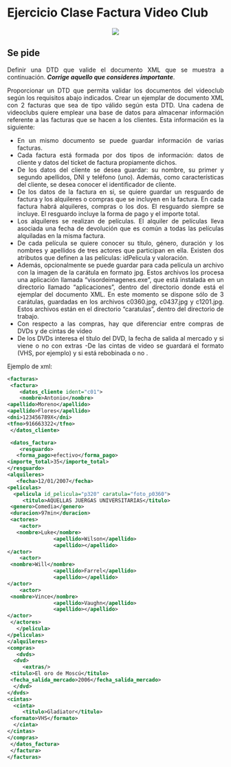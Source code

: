 <div align="justify">

# Ejercicio Clase Factura Video Club


<div align="center">
  <img src="https://imagenes.20minutos.es/files/image_656_370/uploads/imagenes/2020/04/28/cine-peliculas-estreno-plataformas-streaming-00.png">
</div>

## Se pide

  Definir una DTD que valide el documento XML que se muestra a continuación. ___Corrige aquello que consideres importante___.

  Proporcionar un DTD que permita validar los documentos del videoclub según los requisitos abajo indicados. Crear un ejemplar de documento XML con 2 facturas que sea de tipo válido según esta DTD.
  Una cadena de videoclubs quiere emplear una base de datos para almacenar información referente a las facturas que se hacen a los clientes. Esta información es la siguiente:
  - En un mismo documento se puede guardar información de varias facturas.
  - Cada factura está formada por dos tipos de información: datos de cliente y datos del ticket de factura propiamente dichos.
  - De los datos del cliente se desea guardar: su nombre, su primer y segundo apellidos, DNI y teléfono (uno). Además, como características del cliente, se desea conocer el identificador de cliente.
  - De los datos de la factura en si, se quiere guardar un resguardo de factura y los alquileres o compras que se incluyen en la factura. En cada factura habrá alquileres, compras o los dos. El resguardo siempre se incluye. El resguardo incluye la forma de pago y el importe total.
  - Los alquileres se realizan de películas. El alquiler de películas lleva asociada una fecha de devolución que es común a todas las películas alquiladas en la misma factura.
  - De cada película se quiere conocer su título, género, duración y los nombres y apellidos de tres actores que participan en ella. Existen dos atributos que definen a las películas: idPelicula y valoración.
  - Además, opcionalmente se puede guardar para cada película un archivo con la imagen de la carátula en formato jpg. Estos archivos los procesa una aplicación llamada “visordeimagenes.exe”, que está instalada en un directorio llamado “aplicaciones”, dentro del directorio donde está el ejemplar del documento XML. En este momento se dispone sólo de 3 carátulas, guardadas en los archivos c0360.jpg, c0437.jpg y c1201.jpg. Estos archivos están en el directorio “caratulas”, dentro del directorio de trabajo.
  - Con respecto a las compras, hay que diferenciar entre compras de DVDs y de cintas de video
  - De los DVDs interesa el título del DVD, la fecha de salida al mercado y si viene o no con extras
  -De las cintas de video se guardará el formato (VHS, por ejemplo) y si está rebobinada o no .

  Ejemplo de xml:
  ```xml
  <facturas>
   <factura>
      <datos_cliente ident="c01">
      <nombre>Antonio</nombre>
  <apellido>Moreno</apellido>
  <apellido>Flores</apellido>
  <dni>123456789X</dni>
  <tfno>916663322</tfno>
   </datos_cliente>

   <datos_factura>
      <resguardo>
     <forma_pago>efectivo</forma_pago>
 <importe_total>35</importe_total>
  </resguardo>
  <alquileres>
     <fecha>12/01/2007</fecha>
 <peliculas>
    <pelicula id_pelicula="p320" caratula="foto_p0360">
       <titulo>AQUELLAS JUERGAS UNIVERSITARIAS</titulo>
   <genero>Comedia</genero>
   <duracion>97min</duracion>
   <actores>
      <actor>
     <nombre>Luke</nombre>
                 <apellido>Wilson</apellido>
                 <apellido></apellido>
  </actor>  
      <actor>
   <nombre>Will</nombre>
                 <apellido>Farrel</apellido>
                 <apellido></apellido>
  </actor>  
      <actor>
   <nombre>Vince</nombre>
                 <apellido>Vaughn</apellido>
                 <apellido></apellido>
  </actor>  
   </actores>
     </pelicula>
 </peliculas>
  </alquileres>
  <compras>
     <dvds>
    <dvd>
       <extras/>
   <titulo>El oro de Moscú</titulo>
   <fecha_salida_mercado>2006</fecha_salida_mercado>
    </dvd>
 </dvds>
 <cintas>
    <cinta>
       <titulo>Gladiator</titulo>
   <formato>VHS</formato>
    </cinta>
 </cintas>
  </compras>
   </datos_factura>
   </factura>
</facturas>
  ```

<!--
 <details>
   <summary>PULSA PARA VER LA RESPUESTA:</summary>

 ```xml
<?xml version="1.0" encoding="ISO-8859-1" ?>

<!DOCTYPE cartelera [


 <!ELEMENT cartelera (película)*>
 <!ELEMENT película (título, título_original?, nacionalidad, género, (clasificación | sin_clasificar), sinopsis, director, reparto, web?, cartel?) >
 <!ELEMENT título (#PCDATA)>
 <!ELEMENT título_original (#PCDATA)>
 <!ELEMENT nacionalidad (#PCDATA)>
 <!ELEMENT género (#PCDATA)>
 <!ELEMENT clasificación EMPTY>
 <!ELEMENT sin_clasificar EMPTY>
 <!ELEMENT sinopsis (#PCDATA)>
 <!ELEMENT director (#PCDATA)>
 <!ELEMENT reparto (actor)+>
 <!ELEMENT web (#PCDATA)>
 <!ELEMENT cartel (#PCDATA)>
 <!ELEMENT actor (#PCDATA)>


 <!ATTLIST película código ID #REQUIRED>
 <!ATTLIST película duración CDATA "">
 <!ATTLIST película año CDATA "2003">
 <!ATTLIST clasificación edad (8 | 12 | 16 | 18 | tp) #REQUIRED>
]>
 ```
 </details>
-->

</div>
